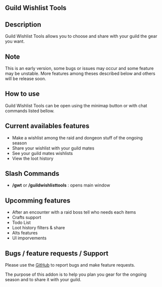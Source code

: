 ## Guild Wishlist Tools

## Description

Guild Wishlist Tools allows you to choose and share with your guild the gear you want.

## Note

This is an early version, some bugs or issues may occur and some feature may be unstable. More features among theses described below and others will be release soon.

## How to use

Guild Wishlist Tools can be open using the minimap button or with chat commands listed bellow.

## Current availables features

- Make a wishlist among the raid and dongeon stuff of the ongoing season
- Share your wishlist with your guild mates
- See your guild mates wishlists
- View the loot history

## Slash Commands

- **/gwt** or **/guildwishlisttools** : opens main window

## Upcomming features

- After an encounter with a raid boss tell who needs each items
- Crafts support
- Todo List
- Loot history filters & share
- Alts features
- UI imporvements

## Bugs / feature requests / Support

Please use the [GitHub](https://github.com/Metsu-wow/GuildWishlistTools/issues "GitHub") to report bugs and make feature requests.

The purpose of this addon is to help you plan you gear for the ongoing season and to share it with your guild.
